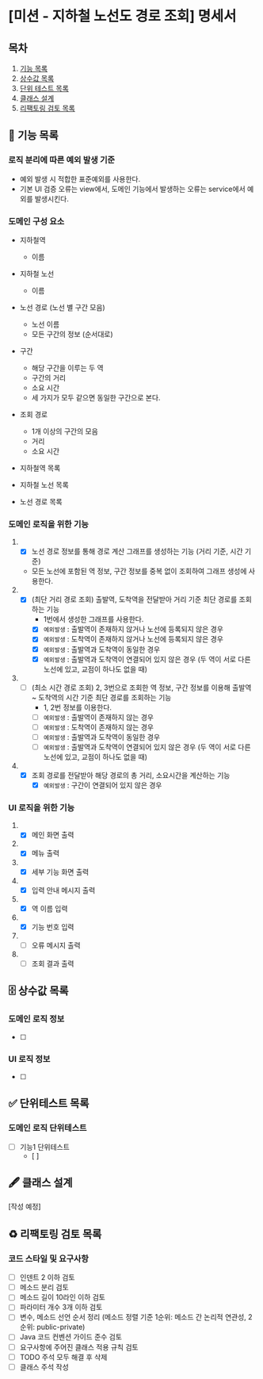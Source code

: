 # [미션 - 지하철 노선도 경로 조회] 명세서

## 목차

1. [기능 목록](#-기능-목록)
2. [상수값 목록](#-상수값-목록)
3. [단위 테스트 목록](#-단위테스트-목록)
4. [클래스 설계](#-클래스-설계)
5. [리팩토링 검토 목록](#%EF%B8%8F-리팩토링-검토-목록)

## 🚀 기능 목록

### 로직 분리에 따른 예외 발생 기준

- 예외 발생 시 적합한 표준예외를 사용한다.
- 기본 UI 검증 오류는 view에서, 도메인 기능에서 발생하는 오류는 service에서 예외를 발생시킨다.

### 도메인 구성 요소

- 지하철역
    - 이름
- 지하철 노선
    - 이름
- 노선 경로 (노선 별 구간 모음)
    - 노선 이름
    - 모든 구간의 정보 (순서대로)
- 구간
    - 해당 구간을 이루는 두 역
    - 구간의 거리
    - 소요 시간
    - 세 가지가 모두 같으면 동일한 구간으로 본다.

- 조회 경로
    - 1개 이상의 구간의 모음
    - 거리
    - 소요 시간

- 지하철역 목록
- 지하철 노선 목록
- 노선 경로 목록

### 도메인 로직을 위한 기능

1.
    - [x] 노선 경로 정보를 통해 경로 계산 그래프를 생성하는 기능 (거리 기준, 시간 기준)
    - 모든 노선에 포함된 역 정보, 구간 정보를 중복 없이 조회하여 그래프 생성에 사용한다.
2.
    - [x] (최단 거리 경로 조회) 출발역, 도착역을 전달받아 거리 기준 최단 경로를 조회하는 기능
        - 1번에서 생성한 그래프를 사용한다.
        - [x] `예외발생` : 출발역이 존재하지 않거나 노선에 등록되지 않은 경우
        - [x] `예외발생` : 도착역이 존재하지 않거나 노선에 등록되지 않은 경우
        - [x] `예외발생` : 출발역과 도착역이 동일한 경우
        - [x] `예외발생` : 출발역과 도착역이 연결되어 있지 않은 경우 (두 역이 서로 다른 노선에 있고, 교점이 하나도 없을 때)
3.
    - [ ] (최소 시간 경로 조회) 2, 3번으로 조회한 역 정보, 구간 정보를 이용해 출발역 ~ 도착역의 시간 기준 최단 경로를 조회하는 기능
        - 1, 2번 정보를 이용한다.
        - [ ] `예외발생` : 출발역이 존재하지 않는 경우
        - [ ] `예외발생` : 도착역이 존재하지 않는 경우
        - [ ] `예외발생` : 출발역과 도착역이 동일한 경우
        - [ ] `예외발생` : 출발역과 도착역이 연결되어 있지 않은 경우 (두 역이 서로 다른 노선에 있고, 교점이 하나도 없을 때)
4.
    - [x] 조회 경로를 전달받아 해당 경로의 총 거리, 소요시간을 계산하는 기능
        - [x] `예외발생` : 구간이 연결되어 있지 않은 경우

### UI 로직을 위한 기능

1.
    - [x] 메인 화면 출력
2.
    - [x] 메뉴 출력
3.
    - [x] 세부 기능 화면 출력
4.
    - [x] 입력 안내 메시지 출력
5.
    - [x] 역 이름 입력
6.
    - [x] 기능 번호 입력
7.
    - [ ] 오류 메시지 출력
8.
    - [ ] 조회 결과 출력

## 🗄 상수값 목록

### 도메인 로직 정보

- [ ]

### UI 로직 정보

- [ ]

## ✅ 단위테스트 목록

### 도메인 로직 단위테스트

- [ ] 기능1 단위테스트
    - [ ] 

## 🖋 클래스 설계

[작성 예정]

## ♻️ 리팩토링 검토 목록

### 코드 스타일 및 요구사항

- [ ] 인덴트 2 이하 검토
- [ ] 메소드 분리 검토
- [ ] 메소드 길이 10라인 이하 검토
- [ ] 파라미터 개수 3개 이하 검토
- [ ] 변수, 메소드 선언 순서 정리 (메소드 정렬 기준 1순위: 메소드 간 논리적 연관성, 2순위: public-private)
- [ ] Java 코드 컨벤션 가이드 준수 검토
- [ ] 요구사항에 주어진 클래스 적용 규칙 검토
- [ ] TODO 주석 모두 해결 후 삭제
- [ ] 클래스 주석 작성